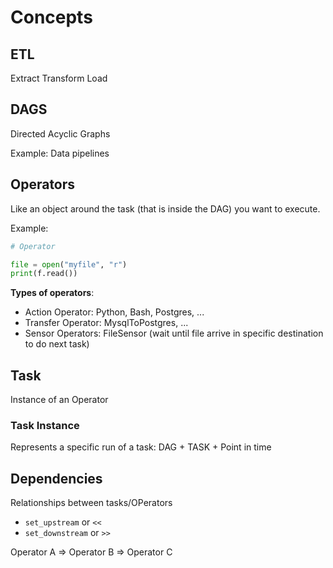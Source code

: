 # Concepts

## ETL

Extract Transform Load

## DAGS

Directed Acyclic Graphs

Example: Data pipelines

## Operators

Like an object around the task (that is inside the DAG) you want to execute.

Example:

```py
# Operator

file = open("myfile", "r")
print(f.read())
```

**Types of operators**:

- Action Operator: Python, Bash, Postgres, ...
- Transfer Operator: MysqlToPostgres, ...
- Sensor Operators: FileSensor (wait until file arrive in specific destination to do next task)

## Task

Instance of an Operator

### Task Instance

Represents a specific run of a task: DAG + TASK + Point in time

## Dependencies

Relationships between tasks/OPerators

- `set_upstream` or `<<`
- `set_downstream` or `>>`

Operator A => Operator B => Operator C
